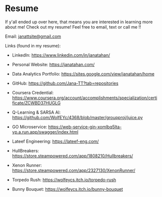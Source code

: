 # Resume

If y'all ended up over here, that means you are interested in learning more about me!
Check out my resume!
Feel free to email, text or call me !!

Email: janattsite@gmail.com


Links (found in my resume):
- LinkedIn: https://www.linkedin.com/in/janatahan/
- Personal Website: https://janatahan.com/
- Data Analytics Portfolio: https://sites.google.com/view/janatahan/home
- GitHub: https://github.com/Jana-TT?tab=repositories

- Coursera Credential: https://www.coursera.org/account/accomplishments/specialization/certificate/ZCWBD37HUGLG
- Q-Learning & SARSA AI: https://github.com/WolfEYc/4368/blob/master/groupproj/juice.py
- GO Microservice: https://web-service-gin-xomlbq5lta-vp.a.run.app/swagger/index.html
- Lateef Engineering: https://lateef-eng.com/
- HullBreakers: https://store.steampowered.com/app/1808210/Hullbreakers/
- Xenon Runner: https://store.steampowered.com/app/2327130/XenonRunner/
- Torpedo Rush: https://wolfeycs.itch.io/torpedo-rush
- Bunny Bouquet: https://wolfeycs.itch.io/bunny-bouquet
